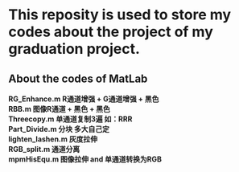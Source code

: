 # This reposity is used to store my codes about the project of my graduation project.
## About the codes of MatLab
**RG_Enhance.m  	  R通道增强 + G通道增强 + 黑色**    
**RBB.m               图像R通道 + 黑色 + 黑色**         
**Threecopy.m     	  单通道复制3遍  如：RRR**  
**Part_Divide.m    	  分块 多大自己定**  
**lighten_lashen.m	  灰度拉伸**  
**RGB_split.m        	通道分离**  
**mpmHisEqu.m   	    图像拉伸 and 单通道转换为RGB**  
